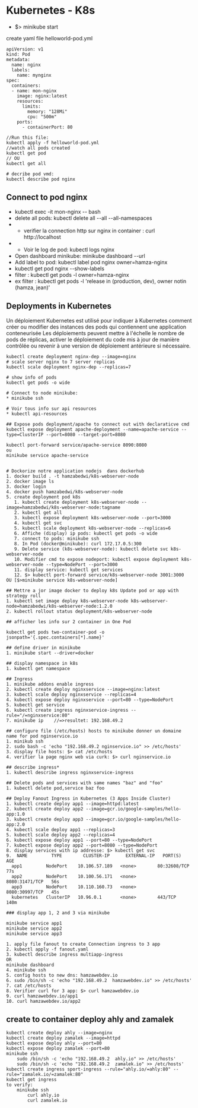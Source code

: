 # Kubernetes - K8s

* $> minikube start

create yaml file helloworld-pod.yml
````
apiVersion: v1
kind: Pod
metadata:
  name: nginx
  labels:
    name: mynginx
spec:
  containers:
  - name: mon-nginx
    image: nginx:latest
    resources:
      limits:
        memory: "128Mi"
        cpu: "500m"
    ports:
      - containerPort: 80
````

````
//Run this file:
kubectl apply -f helloworld-pod.yml
//watch all pods created
kubectl get pod
// OU
kubectl get all

# decribe pod vmd:
kubectl describe pod nginx

````
## Connect to pod nginx
* kubectl exec -it mon-nginx -- bash
* delete all pods:  kubectl delete all --all --all-namespaces
* * verifier la connection http sur nginx in container : curl http://localhost
* * Voir le log de pod: kubectl logs nginx
* Open dashboard minikube: minikube dashboard --url
* Add label to pod: kubectl label pod nginx owner=hamza-nginx
* kubectl get pod nginx --show-labels
*  filter : kubectl get pods -l owner=hamza-nginx
*  ex filter : kubectl get pods -l 'release in (production, dev), owner notin (hamza, jean)'

  ## Deployments in Kubernetes
  Un déploiement Kubernetes est utilisé pour indiquer à Kubernetes comment créer ou modifier des instances des pods qui contiennent une application conteneurisée
  Les déploiements peuvent mettre à l'échelle le nombre de pods de réplicas, activer le déploiement du code mis à jour de manière contrôlée ou revenir à une version de déploiement antérieure si nécessaire.
  ````
  kubectl create deployment nginx-dep --image=nginx
# scale server nginx to 7 server replicas
  kubectl scale deployment nginx-dep --replicas=7

# show info of pods
kubectl get pods -o wide

# Connect to node minikube:
 * minikube ssh

# Voir tous info sur api resources
  * kubectl api-resources

## Expose pods deployment/apache to connect out with declaraticve cmd
kubectl expose deployment apache-deployment --name=apache-service --type=ClusterIP --port=8080 --target-port=8080

kubectl port-forward service/apache-service 8090:8080
ou
minikube service apache-service


# Dockorize notre application nodejs  dans dockerhub
  1. docker build . -t hamzabedwi/k8s-webserver-node
  2. docker image ls
  3. docker login
  4. docker push hamzabedwi/k8s-webserver-node
  5. create deployment pod k8s
     1. kubectl create deployment k8s-webserver-node --image=hamzabedwi/k8s-webserver-node:tagname
     2. kubectl get all
     3. kubectl expose deployment k8s-webserver-node --port=3000
     4. kubectl get svc
     5. kubectl scale deployment k8s-webserver-node --replicas=6
     6. Affiche (display) ip pods: kubectl get pods -o wide
     7. connect to pods: minikube ssh
     8. In Pod (docker@minikube): curl 172.17.0.5:300
     9. Delete service (k8s-webserver-node): kubectl delete svc k8s-webserver-node
     10. Modifier cmd to expose nodeport: kubectl expose deployment k8s-webserver-node --type=NodePort --port=3000
     11. display service: kubectl get services
     12. $> kubectl port-forward service/k8s-webserver-node 3001:3000  OU [$>minikube service k8s-webserver-node]

## Mettre a jor image docker to deploy k8s Update pod or app with strategy roll
1. kubectl set image deploy k8s-webserver-node k8s-webserver-node=hamzabedwi/k8s-webserver-node:1.2.0
2. kubectl rollout status deployment/k8s-webserver-node

## afficher les info sur 2 container in One Pod

kubectl get pods two-container-pod -o jsonpath='{.spec.containers[*].name}'

## define driver in minikube
1. minikube start --driver=docker

## display namespace in k8s
1. kubectl get namespace

## Ingress
1. minikube addons enable ingress
2. kubectl create deploy nginxservice --image=nginx:latest
3. kubectl scale deploy nginxservice --replicas=4
4. kubectl expose deploy nginxservice --port=80 --type=NodePort
5. kubectl get service
6. kubectl create ingress nginxservice-ingress --rule="/=nginxservice:80"
7. minikube ip    //=>resultet: 192.168.49.2

  ## configure file (/etc/hosts) hosts to minikube donner un domaine name for pod nginservice.io
  1. minikub ssh
  2. sudo bash -c 'echo "192.168.49.2 nginservice.io" >> /etc/hosts'
  3. display file hosts: $> cat /etc/hosts
  4. verifier la page nginx web via curk: $> curl nginservice.io

## describe ingress*
1. kubectl describe ingress nginxservice-ingress

## Delete pods and services with same names "baz" and "foo"
1. kubectl delete pod,service baz foo

## Deploy Fanout Ingress in Kubernetes (3 Apps Inside Cluster)
1. kubectl create deploy app1 --image=httpd:latest
2. kubectl create deploy app2 --image=gcr.io/google-samples/hello-app:1.0
3. kubectl create deploy app3 --image=gcr.io/google-samples/hello-app:2.0
4. kubectl scale deploy app1 --replicas=3
5. kubectl scale deploy app2 --replicas=4
6. kubectl expose deploy app1 --port=80 --type=NodePort
7. kubectl expose deploy app2 --port=8080 --type=NodePort
8. display services with ip addresse: $> kubectl get svc
9.  NAME         TYPE        CLUSTER-IP      EXTERNAL-IP   PORT(S)          AGE
    app1         NodePort    10.106.57.189   <none>        80:32608/TCP     77s
    app2         NodePort    10.100.56.171   <none>        8080:31471/TCP   56s
    app3         NodePort    10.110.160.73   <none>        8080:30997/TCP   45s
    kubernetes   ClusterIP   10.96.0.1       <none>        443/TCP          140m

### display app 1, 2 and 3 via minikube

  minikube service app1
  minikube service app2
  minikube service app3

  1. apply file fanout to create Connection ingress to 3 app
  2. kubectl apply -f fanout.yaml
  3. kubectl describe ingress multiapp-ingress
  OR
  minikube dashboard
  4. minikube ssh
  5. config hosts to new dns: hamzawebdev.io
  6. sudo /bin/sh -c 'echo "192.168.49.2  hamzawebdev.io" >> /etc/hosts'
  7. cat /etc/hosts
  8. Verifier curl for 3 app: $> curl hamzawebdev.io
  9. curl hamzawebdev.io/app1
  10. curl hamzawebdev.io/app2
  ````
## create to container deploy ahly and zamalek
```
kubectl create deploy ahly --image=nginx
kubectl create deploy zamalek --image=httpd
kubectl expose deploy ahly --port=80
kubectl expose deploy zamalek --port=80
minikube ssh
    sudo /bin/sh -c 'echo "192.168.49.2  ahly.io" >> /etc/hosts'
    sudo /bin/sh -c 'echo "192.168.49.2  zamalek.io" >> /etc/hosts'
kubectl create ingress sport-ingress --rule="ahly.io/=ahly:80" --rule="zamalek.io/=zamalek:80"
kubectl get ingress
to verify:
    minikube ssh
        curl ahly.io
        curl zamalek.io
